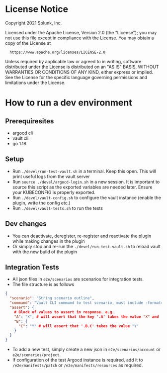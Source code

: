 # License Notice

Copyright 2021 Splunk, Inc.

Licensed under the Apache License, Version 2.0 (the "License");
you may not use this file except in compliance with the License.
You may obtain a copy of the License at

      https://www.apache.org/licenses/LICENSE-2.0

Unless required by applicable law or agreed to in writing, software
distributed under the License is distributed on an "AS IS" BASIS,
WITHOUT WARRANTIES OR CONDITIONS OF ANY KIND, either express or implied. 
See the License for the specific language governing permissions and
limitations under the License.

# How to run a dev environment

## Prerequiresites

- argocd cli
- vault cli
- go 1.18

## Setup

- Run `./devel/run-test-vault.sh` in a terminal. Keep this open. This will print useful logs from the vault server
- Run `source ./devel/argocd-login.sh` in a new session. It is important to source this script as the exported variables are needed later. Ensure your KUBECONFIG is properly exported.
- Run `./devel/vault-config.sh` to configure the vault instance (enable the plugin, write the config etc.)
- Run `./devel/vault-tests.sh` to run the tests

## Dev changes

- You can deactivate, deregister, re-register and reactivate the plugin while making changes in the plugin
- Or simply stop and re-run the `./devel/run-test-vault.sh` to reload vault with the new build of the plugin

## Integration Tests 

- All json files in `e2e/scenarios` are scenarios for integration tests.
- The file structure is as follows 
```json
{
  "scenario": "String scenario outline",
  "command": "Vault CLI command to test scenario, must include -format=json flag",
  "assert": { 
    # Block of values to assert in response. e.g.
    "A": "X", # will assert that the key '.A' takes the value "X" and
    "B": {
      "C": "Y" # will assert that '.B.C' takes the value "Y"
    }
  }
}
```
- To add a new test, simply create a new json in `e2e/scenarios/account` or `e2e/scenarios/project`.
- If configuration of the test Argocd instance is required, add it to `/e2e/manifests/patch` or `/e2e/manifests/resources` as required.